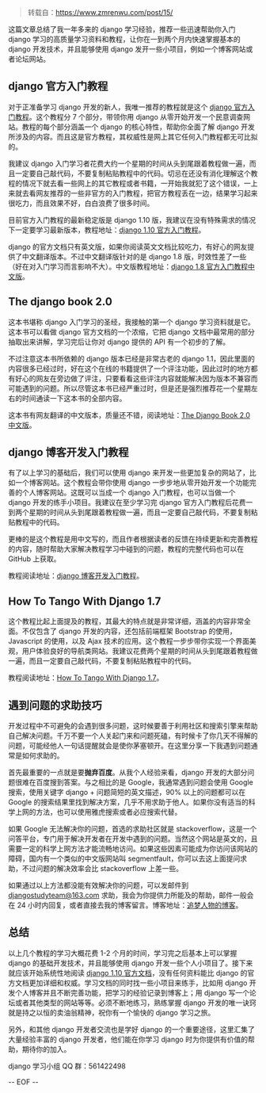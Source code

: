 > 转载自：https://www.zmrenwu.com/post/15/

这篇文章总结了我一年多来的 django 学习经验，推荐一些迅速帮助你入门 django 学习的高质量学习资料和教程，让你在一到两个月内快速掌握基本的 django 开发技术，并且能够使用 django 发开一些小项目，例如一个博客网站或者论坛网站。

## django 官方入门教程

对于正准备学习 django 开发的新人，我唯一推荐的教程就是这个 [django 官方入门教程](https://docs.djangoproject.com/en/1.10/intro/)。这个教程分 7 个部分，带领你用 django 从零开始开发一个民意调查网站。教程的每个部分涵盖一个 django 的核心特性，帮助你全面了解 django 开发所涉及的内容。而且这是官方教程，其权威性是网上其它任何入门教程都无可比拟的。

我建议 django 入门学习者花费大约一个星期的时间从头到尾跟着教程做一遍，而且一定要自己敲代码，不要复制粘贴教程中的代码。切忌在还没有消化理解这个教程的情况下就去看一些网上的其它教程或者书籍，一开始我就犯了这个错误，一上来就去看网友推荐的一些非官方的入门教程，把官方教程丢在一边，结果学习起来很吃力，而且效果不好，白白浪费了很多时间。

目前官方入门教程的最新稳定版是 django 1.10 版，我建议在没有特殊需求的情况下一定要学习最新版本，教程地址：[django 1.10 官方入门教程](https://docs.djangoproject.com/en/1.10/intro/)。

django 的官方文档只有英文版，如果你阅读英文文档比较吃力，有好心的网友提供了中文翻译版本。不过中文翻译版针对的是 django 1.8 版，时效性差了一些（好在对入门学习而言影响不大）。中文版教程地址：[django 1.8 官方入门教程中文版](http://django-intro-zh.readthedocs.io/zh_CN/latest/)。

## The django book 2.0

这本书堪称 django 入门学习的圣经，我接触的第一个 django 学习资料就是它。这本书可以看做 django 官方文档的一个浓缩，它把 django 文档中最常用的部分抽取出来讲解，学习完后让你对 django 提供的 API 有一个初步的了解。

不过注意这本书所依赖的 django 版本已经是非常古老的 django 1.1，因此里面的内容很多已经过时，好在这个在线的书籍提供了一个评注功能，因此过时的地方都有好心的网友在旁边做了评注，只要看看这些评注内容就能解决因为版本不兼容而可能遇到的问题。所以尽管这本书已经严重过时，但是还是强烈推荐花一个星期左右的时间通读一下这本书的全部内容。

这本书有网友翻译的中文版本，质量还不错，阅读地址：[The Django Book 2.0 中文版](http://djangobook.py3k.cn/2.0/)。

## django 博客开发入门教程

有了以上学习的基础后，我们可以使用 django 来开发一些更加复杂的网站了，比如一个博客网站。这个教程会带你使用 django 一步步地从零开始开发一个功能完善的个人博客网站。这既可以当成一个 django 入门教程，也可以当做一个 django 开发的练手小项目。我建议在至少学习完 django 官方入门教程后花费一到两个星期的时间从头到尾跟着教程做一遍，而且一定要自己敲代码，不要复制粘贴教程中的代码。

更棒的是这个教程是用中文写的，而且作者根据读者的反馈在持续更新和完善教程的内容，随时帮助大家解决教程学习中碰到的问题，教程的完整代码也可以在 GitHub 上获取。

教程阅读地址：[django 博客开发入门教程](http://zmrenwu.com/category/django-blog-tutorial/)。

## How To Tango With Django 1.7

这个教程比起上面提及的教程，其最大的特点就是非常详细，涵盖的内容非常全面。不仅包含了 django 开发的内容，还包括前端框架 Bootstrap 的使用，Javascript 的使用，以及 Ajax 技术的应用。这个教程一步步带你实现一个界面美观，用户体验良好的导航类网站。我建议花费两个星期的时间从头到尾跟着教程做一遍，而且一定要自己敲代码，不要复制粘贴教程中的代码。

教程阅读地址：[How To Tango With Django 1.7](http://www.tangowithdjango.com/book17/)。

## 遇到问题的求助技巧

开发过程中不可避免的会遇到很多问题，这时候要善于利用社区和搜索引擎来帮助自己解决问题。千万不要一个人关起门来和问题死磕，有时候卡了你几天不得解的问题，可能经他人一句话提醒就会是使你茅塞顿开。在这里分享一下我遇到问题通常是如何求助的。

首先最重要的一点就是要**抛弃百度**。从我个人经验来看，django 开发的大部分问题很难在百度搜到答案。与之相比的是 Google，我通常遇到问题会使用 Google 搜索，使用关键字 django + 问题简短的英文描述，90% 以上的问题都可以在 Google 的搜索结果里找到解决方案，几乎不用求助于他人。如果你没有适当的科学上网的方法，也可以使用雅虎搜索或者必应搜索代替。

如果 Google 无法解决你的问题，首选的求助社区就是 stackoverflow，这是一个问答平台，专门用于解决开发者在开发中遇到的问题。当然这个网站是英文的，且需要一定的科学上网方法才能流畅地访问。如果这些因素可能成为你访问该网站的障碍，国内有一个类似的中文版网站叫 segmentfault，你可以去这上面提问求助，不过问题的解决效率会比 stackoverflow 上差一些。

如果通过以上方法都没能有效解决你的问题，可以发邮件到 djangostudyteam@163.com 求助，我会为你提供力所能及的帮助，邮件一般会在 24 小时内回复，或者直接去我的博客留言。博客地址：[追梦人物的博客](http://zmrenwu.com/)。

## 总结

以上几个教程的学习大概花费 1-2 个月的时间，学习完之后基本上可以掌握 django 的基础开发技术，并且能够使用 django 开发一些个人小项目了。接下来就应该开始系统性地阅读 [django 1.10 官方文档](https://docs.djangoproject.com/en/1.10/)，没有任何资料能比 django 的官方文档更加详细和权威。学习文档的同时找一些小项目来练手，比如用 django 开发个人博客并且不断完善功能，把学习的经验记录到博客上；用 django 写一个论坛或者其他类型的网站等等。必须不断地练习，熟练掌握 django 开发的唯一诀窍就是持之以恒的卖油翁精神，祝你有一个愉快的 django 学习之旅。

另外，和其他 django 开发者交流也是学好 django 的一个重要途径，这里汇集了大量经验丰富的 django 开发者，他们能在你学习 django 时为你提供有价值的帮助，期待你的加入。

django 学习小组 QQ 群：561422498

-- EOF --